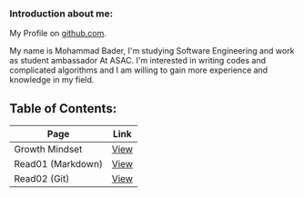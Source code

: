 ### Introduction about me:
My Profile on [github.com](https://github.com/mohammadbader99).

My name is Mohammad Bader, I'm studying Software Engineering and work as student ambassador At ASAC.
I'm interested in writing codes and complicated algorithms and I am willing to gain more experience and knowledge in my field.


## Table of Contents:

Page | Link
-|-
Growth Mindset | [View](https://mohammadbader99.github.io/reading-notes/GrowthMindset)
Read01 (Markdown) | [View](https://mohammadbader99.github.io/reading-notes/read01)
Read02 (Git) | [View](https://mohammadbader99.github.io/reading-notes/read02)